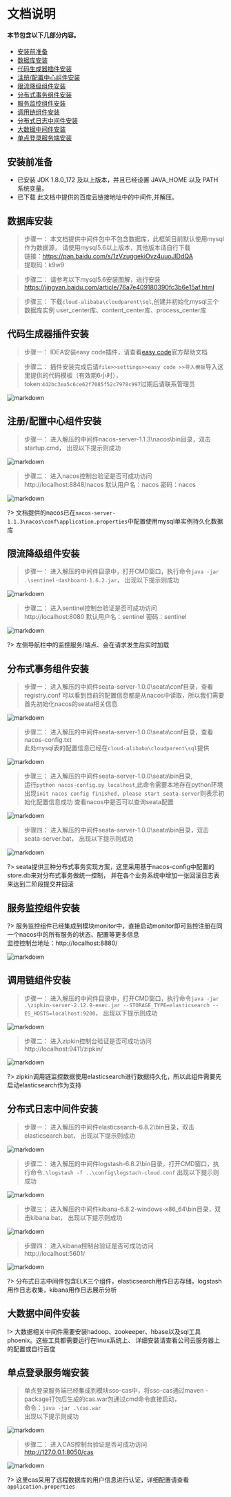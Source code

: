 #  文档说明

#### 本节包含以下几部分内容。
- [安装前准备](#安装前准备)
- [数据库安装](#数据库安装)
- [代码生成器插件安装](#代码生成器插件安装)  
- [注册/配置中心组件安装](#注册/配置中心组件安装)
- [限流降级组件安装](#限流降级组件安装)
- [分布式事务组件安装](#分布式事务组件安装)
- [服务监控组件安装](#服务监控组件安装)
- [调用链组件安装](#调用链组件安装)
- [分布式日志中间件安装](#分布式日志中间件安装)
- [大数据中间件安装](#大数据中间件安装)
- [单点登录服务端安装](#单点登录服务端安装)


##  安装前准备
- 已安装 JDK 1.8.0_172 及以上版本，并且已经设置 JAVA_HOME 以及 PATH 系统变量。
- 已下载 此文档中提供的百度云链接地址中的中间件,并解压。

## 数据库安装
> 步骤一： 本文档提供中间件包中不包含数据库，此框架目前默认使用mysql作为数据源，
> 请使用mysql5.6以上版本，其他版本请自行下载  
> 链接：https://pan.baidu.com/s/1zVzuggekiOvz4uuoJlDdQA   
> 提取码：k9w9  

> 步骤二： 请参考以下mysql5.6安装图解，进行安装
> https://jingyan.baidu.com/article/76a7e409180390fc3b6e15af.html  

> 步骤三： 下载`cloud-alibaba\cloudparent\sql`,创建并初始化mysql三个数据库实例
> user_center库、content_center库、process_center库

## 代码生成器插件安装
> 步骤一： IDEA安装easy code插件，请查看[easy code](https://gitee.com/makejava/EasyCode/wikis/pages)官方帮助文档

> 步骤二： 插件安装完成后请`file>>settings>>easy code >>导入模板`导入这里提供的代码模板（有效期6小时），
> token:`442bc3ea5c6ce62f7085f52c7978c997`过期后请联系管理员

![markdown](../img/generate02.jpg "markdown")   

## 注册/配置中心组件安装
> 步骤一： 进入解压的中间件nacos-server-1.1.3\nacos\bin目录，双击startup.cmd，
> 出现以下提示则成功

![markdown](../img/nacos01.jpg "markdown")  

> 步骤二： 进入nacos控制台验证是否可成功访问  
> http://localhost:8848/nacos 默认用户名：nacos 密码：nacos

![markdown](../img/nacos_page.jpg "markdown") 

?> 文档提供的nacos已在`nacos-server-1.1.3\nacos\conf\application.properties`中配置使用mysql单实例持久化数据库

## 限流降级组件安装
> 步骤一： 进入解压的中间件目录中，打开CMD窗口，执行命令`java -jar .\sentinel-dashboard-1.6.2.jar`，
> 出现以下提示则成功

![markdown](../img/sentinel01.png "markdown")  

> 步骤二： 进入sentinel控制台验证是否可成功访问  
> http://localhost:8080 默认用户名：sentinel 密码：sentinel

![markdown](../img/sentinel_page.jpg "markdown") 

?> 左侧导航栏中的监控服务/端点、会在请求发生后实时加载

## 分布式事务组件安装
> 步骤一： 进入解压的中间件seata-server-1.0.0\seata\conf目录，查看registry.conf
> 可以看到目前的配置信息都是从nacos中读取，所以我们需要首先初始化nacos的seata相关信息

![markdown](../img/seata01.jpg "markdown")  

> 步骤二： 进入解压的中间件seata-server-1.0.0\seata\conf目录，查看nacos-config.txt  
> 此处mysql表的配置信息已经在`cloud-alibaba\cloudparent\sql`提供

![markdown](../img/seata02.jpg "markdown")

> 步骤三： 进入解压的中间件seata-server-1.0.0\seata\bin目录,  
> 运行`python nacos-config.py localhost`,此命令需要本地存在python环境
> 出现`init nacos config finished, please start seata-server`则表示初始化配置信息成功
> 查看nacos中是否可以查询seata配置

![markdown](../img/seata03.jpg "markdown") 

> 步骤四： 进入解压的中间件seata-server-1.0.0\seata\bin目录，双击seata-server.bat，
> 出现以下提示则成功

![markdown](../img/seata05.jpg "markdown")  

?> seata提供三种分布式事务实现方案，这里采用基于nacos-config中配置的store.db来对分布式事务做统一控制，
并在各个业务系统中增加一张回滚日志表来达到二阶段提交并回滚 

## 服务监控组件安装
?> 服务监控组件已经集成到模块monitor中，直接启动monitor即可监控注册在同一个nacos中的所有服务的状态、配置等更多信息  
监控控制台地址：http://localhost:8880/

![markdown](../img/admin01.jpg "markdown")  

## 调用链组件安装
> 步骤一： 进入解压的中间件目录中，打开CMD窗口，执行命令`java -jar .\zipkin-server-2.12.9-exec.jar --STORAGE_TYPE=elasticsearch --ES_HOSTS=localhost:9200`，
> 出现以下提示则成功

![markdown](../img/zipkin01.jpg "markdown")  

> 步骤二： 进入zipkin控制台验证是否可成功访问  
> http://localhost:9411/zipkin/

![markdown](../img/zipkin02.jpg "markdown") 

?> zipkin调用链监控数据使用elasticsearch进行数据持久化，所以此组件需要先启动elasticsearch作为支持

## 分布式日志中间件安装
> 步骤一： 进入解压的中间件elasticsearch-6.8.2\bin目录，双击elasticsearch.bat，
> 出现以下提示则成功

![markdown](../img/elk01.jpg "markdown")  

> 步骤二： 进入解压的中间件logstash-6.8.2\bin目录，打开CMD窗口，执行命令`.\logstash -f ..\config\logstach-cloud.conf`
> 出现以下提示则成功

![markdown](../img/elk02.jpg "markdown") 

> 步骤三： 进入解压的中间件kibana-6.8.2-windows-x86_64\bin目录，双击kibana.bat，
> 出现以下提示则成功

![markdown](../img/elk03.jpg "markdown") 

> 步骤四： 进入kibana控制台验证是否可成功访问  
> http://localhost:5601/

![markdown](../img/elk04.jpg "markdown") 

?> 分布式日志中间件包含ELK三个组件，elasticsearch用作日志存储，logstash用作日志收集，kibana用作日志展示分析

## 大数据中间件安装
!> 大数据相关中间件需要安装hadoop、zookeeper、hbase以及sql工具phoenix。这些工具都需要运行在linux系统上、
详细安装请查看公司云服务器上的配置或自行百度  

## 单点登录服务端安装
> 单点登录服务端已经集成到模块sso-cas中，将sso-cas通过maven -package打包后生成的cas.war包通过cmd命令直接启动，  
> 命令：`java -jar .\cas.war`  
> 出现以下提示则成功

![markdown](../img/cas01.jpg "markdown")

> 步骤二： 进入CAS控制台验证是否可成功访问  
> http://127.0.0.1:8050/cas 

![markdown](../img/cas02.jpg "markdown")  

?> 这里cas采用了远程数据库的用户信息进行认证，详细配置请查看`application.properties`